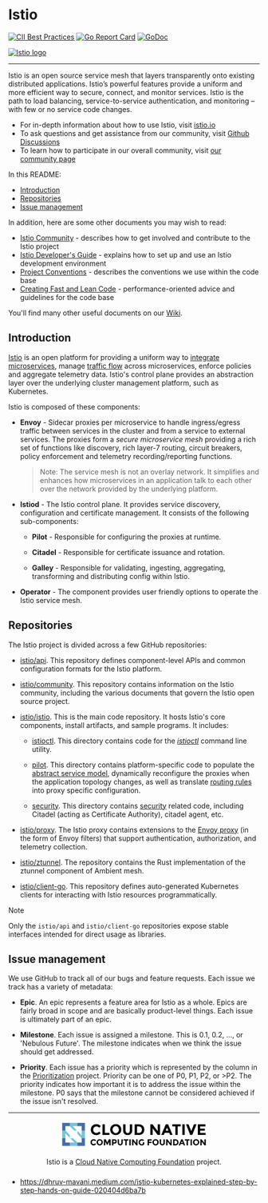 # Istio

[![CII Best Practices](https://bestpractices.coreinfrastructure.org/projects/1395/badge)](https://bestpractices.coreinfrastructure.org/projects/1395)
[![Go Report Card](https://goreportcard.com/badge/github.com/istio/istio)](https://goreportcard.com/report/github.com/istio/istio)
[![GoDoc](https://godoc.org/istio.io/istio?status.svg)](https://godoc.org/istio.io/istio)

<a href="https://istio.io/">
    <img src="https://github.com/istio/istio/raw/master/logo/istio-bluelogo-whitebackground-unframed.svg"
         alt="Istio logo" title="Istio" height="100" width="100" />
</a>

---

Istio is an open source service mesh that layers transparently onto existing distributed applications. Istio’s powerful features provide a uniform and more efficient way to secure, connect, and monitor services. Istio is the path to load balancing, service-to-service authentication, and monitoring – with few or no service code changes.

- For in-depth information about how to use Istio, visit [istio.io](https://istio.io)
- To ask questions and get assistance from our community, visit [Github Discussions](https://github.com/istio/istio/discussions)
- To learn how to participate in our overall community, visit [our community page](https://istio.io/about/community)

In this README:

- [Introduction](#introduction)
- [Repositories](#repositories)
- [Issue management](#issue-management)

In addition, here are some other documents you may wish to read:

- [Istio Community](https://github.com/istio/community#istio-community) - describes how to get involved and contribute to the Istio project
- [Istio Developer's Guide](https://github.com/istio/istio/wiki/Preparing-for-Development) - explains how to set up and use an Istio development environment
- [Project Conventions](https://github.com/istio/istio/wiki/Development-Conventions) - describes the conventions we use within the code base
- [Creating Fast and Lean Code](https://github.com/istio/istio/wiki/Writing-Fast-and-Lean-Code) - performance-oriented advice and guidelines for the code base

You'll find many other useful documents on our [Wiki](https://github.com/istio/istio/wiki).

## Introduction

[Istio](https://istio.io/latest/docs/concepts/what-is-istio/) is an open platform for providing a uniform way to [integrate
microservices](https://istio.io/latest/docs/examples/microservices-istio/), manage [traffic flow](https://istio.io/latest/docs/concepts/traffic-management/) across microservices, enforce policies
and aggregate telemetry data. Istio's control plane provides an abstraction
layer over the underlying cluster management platform, such as Kubernetes.

Istio is composed of these components:

- **Envoy** - Sidecar proxies per microservice to handle ingress/egress traffic
   between services in the cluster and from a service to external
   services. The proxies form a _secure microservice mesh_ providing a rich
   set of functions like discovery, rich layer-7 routing, circuit breakers,
   policy enforcement and telemetry recording/reporting
   functions.

  > Note: The service mesh is not an overlay network. It
  > simplifies and enhances how microservices in an application talk to each
  > other over the network provided by the underlying platform.

- **Istiod** - The Istio control plane. It provides service discovery, configuration and certificate management. It consists of the following sub-components:

    - **Pilot** - Responsible for configuring the proxies at runtime.

    - **Citadel** - Responsible for certificate issuance and rotation.

    - **Galley** - Responsible for validating, ingesting, aggregating, transforming and distributing config within Istio.

- **Operator** - The component provides user friendly options to operate the Istio service mesh.

## Repositories

The Istio project is divided across a few GitHub repositories:

- [istio/api](https://github.com/istio/api). This repository defines
component-level APIs and common configuration formats for the Istio platform.

- [istio/community](https://github.com/istio/community). This repository contains
information on the Istio community, including the various documents that govern
the Istio open source project.

- [istio/istio](README.md). This is the main code repository. It hosts Istio's
core components, install artifacts, and sample programs. It includes:

    - [istioctl](istioctl/). This directory contains code for the
[_istioctl_](https://istio.io/latest/docs/reference/commands/istioctl/) command line utility.

    - [pilot](pilot/). This directory
contains platform-specific code to populate the
[abstract service model](https://istio.io/docs/concepts/traffic-management/#pilot), dynamically reconfigure the proxies
when the application topology changes, as well as translate
[routing rules](https://istio.io/latest/docs/reference/config/networking/) into proxy specific configuration.

    - [security](security/). This directory contains [security](https://istio.io/latest/docs/concepts/security/) related code,
including Citadel (acting as Certificate Authority), citadel agent, etc.

- [istio/proxy](https://github.com/istio/proxy). The Istio proxy contains
extensions to the [Envoy proxy](https://github.com/envoyproxy/envoy) (in the form of
Envoy filters) that support authentication, authorization, and telemetry collection.

- [istio/ztunnel](https://github.com/istio/ztunnel). The repository contains the Rust implementation of the ztunnel
component of Ambient mesh.

- [istio/client-go](https://github.com/istio/client-go). This repository defines
  auto-generated Kubernetes clients for interacting with Istio resources programmatically.

> [!NOTE]
> Only the `istio/api` and `istio/client-go` repositories expose stable interfaces intended for direct usage as libraries.

## Issue management

We use GitHub to track all of our bugs and feature requests. Each issue we track has a variety of metadata:

- **Epic**. An epic represents a feature area for Istio as a whole. Epics are fairly broad in scope and are basically product-level things.
Each issue is ultimately part of an epic.

- **Milestone**. Each issue is assigned a milestone. This is 0.1, 0.2, ..., or 'Nebulous Future'. The milestone indicates when we
think the issue should get addressed.

- **Priority**. Each issue has a priority which is represented by the column in the [Prioritization](https://github.com/orgs/istio/projects/6) project. Priority can be one of
P0, P1, P2, or >P2. The priority indicates how important it is to address the issue within the milestone. P0 says that the
milestone cannot be considered achieved if the issue isn't resolved.

---

<div align="center">
    <img src="https://raw.githubusercontent.com/cncf/artwork/master/other/cncf/horizontal/color/cncf-color.svg" width="300" alt="Cloud Native Computing Foundation logo"/>
    <p>Istio is a <a href="https://cncf.io">Cloud Native Computing Foundation</a> project.</p>
</div>

###

- https://dhruv-mavani.medium.com/istio-kubernetes-explained-step-by-step-hands-on-guide-020404d6ba7b